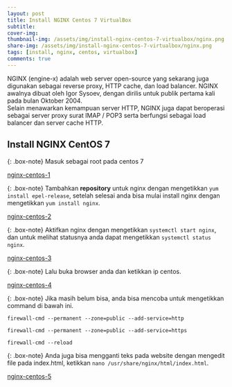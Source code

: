 ```yaml
---
layout: post
title: Install NGINX Centos 7 VirtualBox
subtitle: 
cover-img: 
thumbnail-img: /assets/img/install-nginx-centos-7-virtualbox/nginx.png
share-img: /assets/img/install-nginx-centos-7-virtualbox/nginx.png
tags: [install, nginx, centos, virtualbox]
comments: true
---
```


NGINX (engine-x) adalah web server open-source yang sekarang juga digunakan sebagai reverse proxy, HTTP cache, dan load balancer. NGINX awalnya dibuat oleh Igor Sysoev, dengan dirilis untuk publik pertama kali pada bulan Oktober 2004.  
Selain menawarkan kemampuan server HTTP, NGINX juga dapat beroperasi sebagai server proxy surat IMAP / POP3 serta berfungsi sebagai load balancer dan server cache HTTP.

## Install NGINX CentOS 7

{: .box-note}
Masuk sebagai root pada centos 7

[nginx-centos-1](/assets/img/install-nginx-centos-7-virtualbox/nginx-centos-1.png)

{: .box-note}
Tambahkan **repository** untuk nginx dengan mengetikkan `yum install epel-release`, setelah selesai anda bisa mulai install nginx dengan mengetikkan `yum install nginx`.

[nginx-centos-2](/assets/img/install-nginx-centos-7-virtualbox/nginx-centos-2.png)

{: .box-note}
Aktifkan nginx dengan mengetikkan `systemctl start nginx`, dan untuk melihat statusnya anda dapat mengetikkan `systemctl status nginx`.

[nginx-centos-3](/assets/img/install-nginx-centos-7-virtualbox/nginx-centos-3.png)

{: .box-note}
Lalu buka browser anda dan ketikkan ip centos.

[nginx-centos-4](/assets/img/install-nginx-centos-7-virtualbox/nginx-centos-4.png)

{: .box-note}
Jika masih belum bisa, anda bisa mencoba untuk mengetikkan command di bawah ini.  

`firewall-cmd --permanent --zone=public --add-service=http`  

`firewall-cmd --permanent --zone=public --add-service=https`  

`firewall-cmd --reload`  

{: .box-note}
Anda juga bisa mengganti teks pada website dengan mengedit file pada index.html, ketikkan `nano /usr/share/nginx/html/index.html`.

[nginx-centos-5](/assets/img/install-nginx-centos-7-virtualbox/nginx-centos-5.png)
